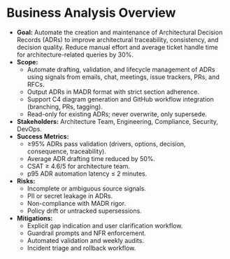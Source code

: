 # Business Analysis Overview

- **Goal:** Automate the creation and maintenance of Architectural Decision Records (ADRs) to improve architectural traceability, consistency, and decision quality. Reduce manual effort and average ticket handle time for architecture-related queries by 30%.
- **Scope:** 
  - Automate drafting, validation, and lifecycle management of ADRs using signals from emails, chat, meetings, issue trackers, PRs, and RFCs.
  - Output ADRs in MADR format with strict section adherence.
  - Support C4 diagram generation and GitHub workflow integration (branching, PRs, tagging).
  - Read-only for existing ADRs; never overwrite, only supersede.
- **Stakeholders:** Architecture Team, Engineering, Compliance, Security, DevOps.
- **Success Metrics:** 
  - ≥95% ADRs pass validation (drivers, options, decision, consequence, traceability).
  - Average ADR drafting time reduced by 50%.
  - CSAT ≥ 4.6/5 for architecture team.
  - p95 ADR automation latency ≤ 2 minutes.
- **Risks:** 
  - Incomplete or ambiguous source signals.
  - PII or secret leakage in ADRs.
  - Non-compliance with MADR rigor.
  - Policy drift or untracked supersessions.
- **Mitigations:** 
  - Explicit gap indication and user clarification workflow.
  - Guardrail prompts and NFR enforcement.
  - Automated validation and weekly audits.
  - Incident triage and rollback workflow.
